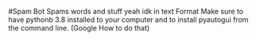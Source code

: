 #Spam Bot
Spams words and stuff yeah idk in text Format
Make sure to have pythonb 3.8 installed to your computer and to install pyautogui from the command line. (Google How to do that)
